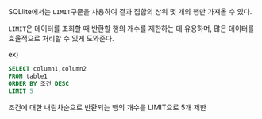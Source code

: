 SQLlite에서는 `LIMIT`구문을 사용하여 결과 집합의 상위 몇 개의 행만 가져올 수 있다.

`LIMIT`은 데이터를 조회할 때 반환할 행의 개수를 제한하는 데 유용하며, 많은 데이터를 효율적으로 처리할 수 있게 도와준다.

ex)
```sql
SELECT column1,column2
FROM table1
ORDER BY 조건 DESC
LIMIT 5
```

조건에 대한 내림차순으로 반환되는 행의 개수를 LIMIT으로 5개 제한


